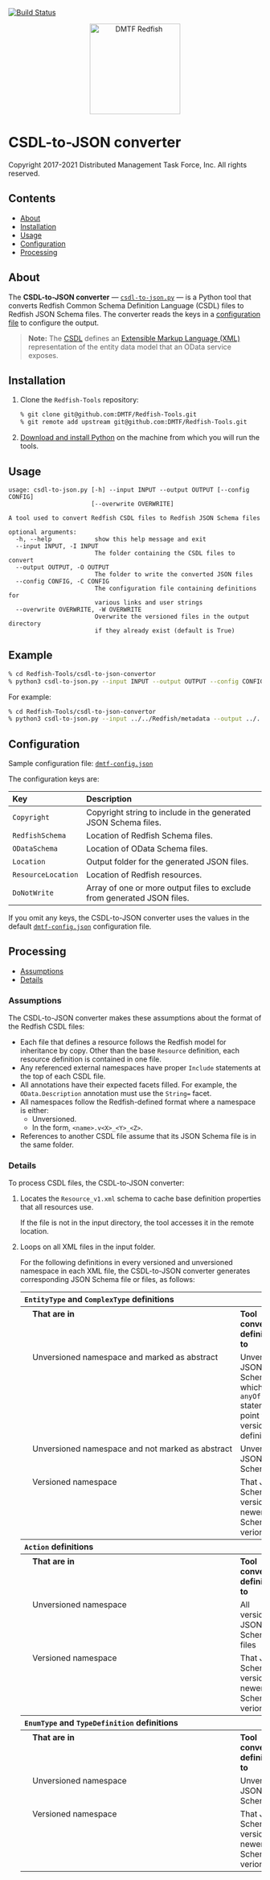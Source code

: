 [![Build Status](https://travis-ci.com/DMTF/Redfish-Tools.svg?branch=master)](https://travis-ci.com/github/DMTF/Redfish-Tools)
<p align="center">
  <img src="http://redfish.dmtf.org/sites/all/themes/dmtf2015/images/dmtf-redfish-logo.png" alt="DMTF Redfish" width=180>

# CSDL-to-JSON converter

Copyright 2017-2021 Distributed Management Task Force, Inc. All rights reserved.

## Contents

* [About](#about)
* [Installation](#installation)
* [Usage](#usage)
* [Configuration](#configuration)
* [Processing](#processing)

## About

The **CSDL-to-JSON converter** &mdash; [`csdl-to-json.py`](csdl-to-json.py) &mdash; is a Python tool that converts Redfish Common Schema Definition Language (CSDL) files to Redfish JSON Schema files. The converter reads the keys in a [configuration file](#configuration) to configure the output.

> **Note:** The [CSDL](https://www.odata.org/documentation/odata-version-3-0/common-schema-definition-language-csdl/ "https://www.odata.org/documentation/odata-version-3-0/common-schema-definition-language-csdl/") defines an [Extensible Markup Language (XML)](https://www.w3.org/XML/ "https://www.w3.org/XML/") representation of the entity data model that an OData service exposes.

## Installation

1. Clone the `Redfish-Tools` repository:

   ```zsh
   % git clone git@github.com:DMTF/Redfish-Tools.git
   % git remote add upstream git@github.com:DMTF/Redfish-Tools.git
   ```
1. [Download and install Python](https://www.python.org/downloads/ "https://www.python.org/downloads/") on the machine from which you will run the tools.

## Usage

```text
usage: csdl-to-json.py [-h] --input INPUT --output OUTPUT [--config CONFIG]
                       [--overwrite OVERWRITE]

A tool used to convert Redfish CSDL files to Redfish JSON Schema files

optional arguments:
  -h, --help            show this help message and exit
  --input INPUT, -I INPUT
                        The folder containing the CSDL files to convert
  --output OUTPUT, -O OUTPUT
                        The folder to write the converted JSON files
  --config CONFIG, -C CONFIG
                        The configuration file containing definitions for
                        various links and user strings
  --overwrite OVERWRITE, -W OVERWRITE
                        Overwrite the versioned files in the output directory
                        if they already exist (default is True)
```

## Example


```zsh
% cd Redfish-Tools/csdl-to-json-convertor
% python3 csdl-to-json.py --input INPUT --output OUTPUT --config CONFIG
```

For example:

```zsh
% cd Redfish-Tools/csdl-to-json-convertor
% python3 csdl-to-json.py --input ../../Redfish/metadata --output ../../Redfish/json-schema/ --config dmtf-config.json
```

## Configuration

Sample configuration file: [`dmtf-config.json`](dmtf-config.json)

The configuration keys are:

| Key              | Description                                                             | 
| :--------------- | :---------------------------------------------------------------------- |
| `Copyright`      | Copyright string to include in the generated JSON Schema files.         |
| `RedfishSchema`  | Location of Redfish Schema files.                                       |
| `ODataSchema`    | Location of OData Schema files.                                         |
| `Location`       | Output folder for the generated JSON files.                             |
| `ResourceLocation` | Location of Redfish resources.                                        |
| `DoNotWrite`     | Array of one or more output files to exclude from generated JSON files. |

If you omit any keys, the CSDL-to-JSON converter uses the values in the default [`dmtf-config.json`](dmtf-config.json) configuration file.

## Processing

* [Assumptions](#assumptions)
* [Details](#details)

### Assumptions

The CSDL-to-JSON converter makes these assumptions about the format of the Redfish CSDL files:

* Each file that defines a resource follows the Redfish model for inheritance by copy.
    Other than the base `Resource` definition, each resource definition is contained in one file.
* Any referenced external namespaces have proper `Include` statements at the top of each CSDL file.
* All annotations have their expected facets filled.
    For example, the `OData.Description` annotation must use the `String=` facet.
* All namespaces follow the Redfish-defined format where a namespace is either:
    * Unversioned.
    * In the form, `<name>.v<X>_<Y>_<Z>`.
* References to another CSDL file assume that its JSON Schema file is in the same folder.

### Details

To process CSDL files, the CSDL-to-JSON converter:

1. Locates the `Resource_v1.xml` schema to cache base definition properties that all resources use.

    If the file is not in the input directory, the tool accesses it in the remote location.
1. Loops on all XML files in the input folder.

    For the following definitions in every versioned and unversioned namespace in each XML file, the CSDL-to-JSON converter generates corresponding JSON Schema file or files, as follows:


    <table width="100%">
      <col width="4%">
      <col width="48%">
      <col width="48%">
      <tbody>
        <tr>
          <th align="left" valign="top" colspan="3"><code>EntityType</code>&nbsp;and&nbsp;<code>ComplexType</code> definitions</th>
        </tr>
        <tr>
          <th rowspan="4"/>
          <th align="left" valign="top">That are in</th>
          <th align="left" valign="top">Tool converts definitions to</th>
        </tr>
        <tr>
          <td align="left" valign="top">Unversioned namespace and marked as abstract</td>
          <td align="left" valign="top">Unversioned JSON Schema file, which uses <code>anyOf</code> statement to point to all versioned definitions</td>
        </tr>
        <tr>
          <td align="left" valign="top">Unversioned&nbsp;namespace&nbsp;and&nbsp;not&nbsp;marked&nbsp;as&nbsp;abstract</td>
          <td align="left" valign="top">Unversioned JSON Schema file</td>
        </tr>
        <tr>
          <td align="left" valign="top">Versioned namespace</td>
          <td align="left" valign="top">That JSON Schema file version and newer JSON Schema file verions</td>
        </tr>
        <tr>
          <th align="left" valign="top" colspan="3"><code>Action</code> definitions</th>
        </tr>
        <tr>
          <th rowspan="3"/>
          <th align="left" valign="top">That are in</th>
          <th align="left" valign="top">Tool converts definitions to</th>
        </tr>
        <tr>
          <td align="left" valign="top">Unversioned namespace</td>
          <td align="left" valign="top">All versioned JSON Schema files</td>
        </tr>
        <tr>
          <td align="left" valign="top">Versioned namespace</td>
          <td align="left" valign="top">That JSON Schema file version and newer JSON Schema file verions</td>
        </tr>
        <tr>
          <th align="left" valign="top" colspan="3"><code>EnumType</code> and <code>TypeDefinition</code> definitions</th>
        </tr>
        <tr>
          <th rowspan="3"/>
          <th align="left" valign="top">That are in</th>
          <th align="left" valign="top">Tool converts definitions to</th>
        </tr>
        <tr>
          <td align="left" valign="top">Unversioned namespace</td>
          <td align="left" valign="top">Unversioned JSON Schema file</td>
        </tr>
        <tr>
          <td align="left" valign="top">Versioned namespace</td>
          <td align="left" valign="top">That JSON Schema file version and newer JSON Schema file verions</td>
        </tr>
      </tbody>
    </table>
